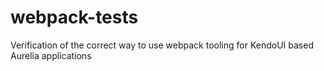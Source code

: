 # webpack-tests
Verification of the correct way to use webpack tooling for KendoUI based Aurelia applications
